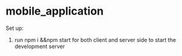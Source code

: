 # mobile_application
Set up:
1) run npm i &&npm start for both client and server side to start the development server
